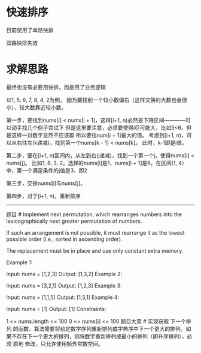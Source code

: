 ﻿
# 快速排序
目前使用了单路快排

双路快排失效

# 求解思路
最终也没有必要用快排，而是用了业务逻辑

以1, 5, 6, 7, 8, 4, 2为例，
因为要找到一个较小数偏右（这样交换的大数也会很小）、较大数靠近较小数。

第一步，要找到nums[i] < nums[i + 1]，这样[i+1, n)必然是下降区间————可以动手找几个例子尝试下
但是这里要注意，必须要使得i尽可能大，比如5<6、但是这样一对数字显然不应该取
所以要找num[i + 1]最大的值。
考虑到[i+1, n)，可以从右往左(k递减)，找到第一个nums[k - 1] < nums[k]。
此时，k-1即是i值。

第二步，要在[i+1, n)区间内，从左到右(j递减)，找到一个第一个j，使得nums[i] < nums[j]。
比如1, 8, 3, 2，选择的nums[i]是1，nums[i + 1]是8，在区间[1, 4）中，第一个满足条件的j值是3、即2

第三步，交换nums[i]与nums[j]。

第四步，对于[i+1, n)，重新排序

---
题目 #
Implement next permutation, which rearranges numbers into the lexicographically next greater permutation of numbers.

If such an arrangement is not possible, it must rearrange it as the lowest possible order (i.e., sorted in ascending order).

The replacement must be  in place and use only constant extra memory.

Example 1:

Input: nums = [1,2,3]
Output: [1,3,2]
Example 2:

Input: nums = [3,2,1]
Output: [1,2,3]
Example 3:

Input: nums = [1,1,5]
Output: [1,5,1]
Example 4:

Input: nums = [1]
Output: [1]
Constraints:

1 <= nums.length <= 100
0 <= nums[i] <= 100
题目大意 #
实现获取 下一个排列 的函数，算法需要将给定数字序列重新排列成字典序中下一个更大的排列。如果不存在下一个更大的排列，则将数字重新排列成最小的排列（即升序排列）。必须 原地 修改，只允许使用额外常数空间。
